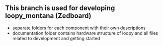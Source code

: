 ## This branch is used for developing loopy_montana (Zedboard)

+ separate folders for each component with their own descriptions
+ documentation folder contains hardware structure of loopy and all files related to development and getting started
